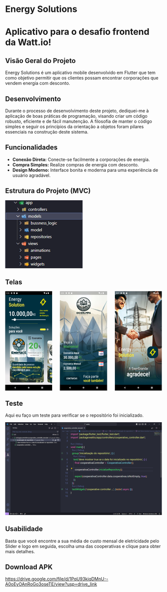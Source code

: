 # Energy Solutions

# Aplicativo para o desafio frontend da Watt.io!

## Visão Geral do Projeto

Energy Solutions é um aplicativo mobile desenvolvido em Flutter que tem como objetivo permitir que os clientes possam encontrar corporações que vendem energia com desconto.

## Desenvolvimento
Durante o processo de desenvolvimento deste projeto, dediquei-me à aplicação de boas práticas de programação, visando criar um código robusto, eficiente e de fácil manutenção. A filosofia de manter o código simples e seguir os princípios da orientação a objetos foram pilares essenciais na construção deste sistema.

## Funcionalidades

- **Conexão Direta:** Conecte-se facilmente a corporações de energia.
- **Compra Simples:** Realize compras de energia com desconto.
- **Design Moderno:** Interface bonita e moderna para uma experiência de usuário agradável.

## Estrutura do Projeto (MVC)
![Alt text](images/estrutura.png)

## Telas
<div style="display: flex; justify-content: space-between;">
  <img src="images/home.png" alt="Imagem 1" width="30%">

  <img src="images/cooperativa.png" alt="Imagem 2" width="30%">
  <img src="images/parabens.png" 
  alt="Imagem 3" width="30%">
</div>

## Teste
Aqui eu faço um teste para verificar se o repositório foi inicializado.

![Alt text](images/teste.png)

## Usabilidade
Basta que você encontre a sua média de custo mensal de eletricidade pelo Slider e logo em seguida, escolha uma das cooperativas e clique para obter mais detalhes.

## Download APK
https://drive.google.com/file/d/1PqU93kiqDMnU--A0oEyOAnRoGo3oseTE/view?usp=drive_link
